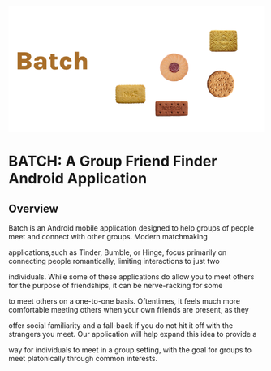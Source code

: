 ![Batch Banner](https://github.com/emanuel-ruiz/Batch/blob/main/BatchBanner.png)

# **BATCH:** A Group Friend Finder Android Application

## **Overview**
 
 Batch is an Android mobile application designed to help groups of people meet and connect with other groups. Modern matchmaking
 
 applications,such as Tinder, Bumble, or Hinge, focus primarily on connecting people romantically, limiting interactions to just two
 
 individuals. While some of these applications do allow you to meet others for the purpose of friendships, it can be nerve-racking for some
 
 to meet others on a one-to-one basis. Oftentimes, it feels much more comfortable meeting others when your own friends are present, as they
 
 offer social familiarity and a fall-back if you do not hit it off with the strangers you meet. Our application will help expand this idea to provide a
 
 way for individuals to meet in a group setting, with the     goal for groups to meet platonically through common interests. 


